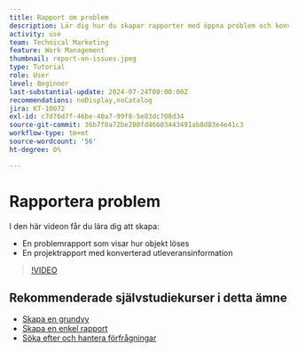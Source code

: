 ```yaml
---
title: Rapport om problem
description: Lär dig hur du skapar rapporter med öppna problem och konverteringsinformation.
activity: use
team: Technical Marketing
feature: Work Management
thumbnail: report-on-issues.jpeg
type: Tutorial
role: User
level: Beginner
last-substantial-update: 2024-07-24T00:00:00Z
recommendations: noDisplay,noCatalog
jira: KT-10072
exl-id: c7d76d7f-46be-40a7-99f8-5e83dc708d34
source-git-commit: 36b7f0a72be280fd46603443491ab8d83e4e41c3
workflow-type: tm+mt
source-wordcount: '56'
ht-degree: 0%

---
```


# Rapportera problem

I den här videon får du lära dig att skapa:

* En problemrapport som visar hur objekt löses
* En projektrapport med konverterad utleveransinformation


>[!VIDEO](https://video.tv.adobe.com/v/3432002/?quality=12&learn=on)


## Rekommenderade självstudiekurser i detta ämne

* [Skapa en grundvy](/help/reporting/basic-reporting/create-a-basic-view.md)
* [Skapa en enkel rapport](/help/reporting/basic-reporting/create-a-simple-report.md)
* [Söka efter och hantera förfrågningar](/help/manage-work/issues-requests/find-requests.md)

